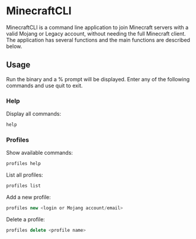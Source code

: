 # MinecraftCLI

MinecraftCLI is a command line application to join Minecraft servers with a valid Mojang or Legacy account, without needing the full Minecraft client. The application has several functions and the main functions are described below.

## Usage

Run the binary and a % prompt will be displayed. Enter any of the following commands and use quit to exit.

### Help

Display all commands:

```javascript
help
```

### Profiles

Show available commands:

```javascript
profiles help
```

List all profiles:

```javascript
profiles list
```
Add a new profile:

```javascript
profiles new <login or Mojang account/email> 
```
Delete a profile:

```javascript
profiles delete <profile name>
```
